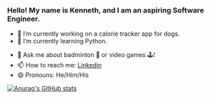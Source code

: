 ### Hello! My name is Kenneth, and I am an aspiring Software Engineer. 

- 🔭 I’m currently working on a calorie tracker app for dogs. 
- 🌱 I’m currently learning Python.
<!-- - 🤔 I’m looking for help with finding my first software engineering position! -->
- 💬 Ask me about badminton 🏸 or video games 🕹!
- 📫 How to reach me: [Linkedin](https://www.linkedin.com/in/kenneth-lee-75b870158/) 
- 😄 Pronouns: He/Him/His

[![Anurag's GitHub stats](https://github-readme-stats.vercel.app/api?username=kennethmanhonglee&theme=tokyonight)](https://github.com/anuraghazra/github-readme-stats)


<!--
**kennethmanhonglee/kennethmanhonglee** is a ✨ _special_ ✨ repository because its `README.md` (this file) appears on your GitHub profile.

Here are some ideas to get you started:
- 👯 I’m looking to collaborate on 


- ⚡ Fun fact: ...
-->
